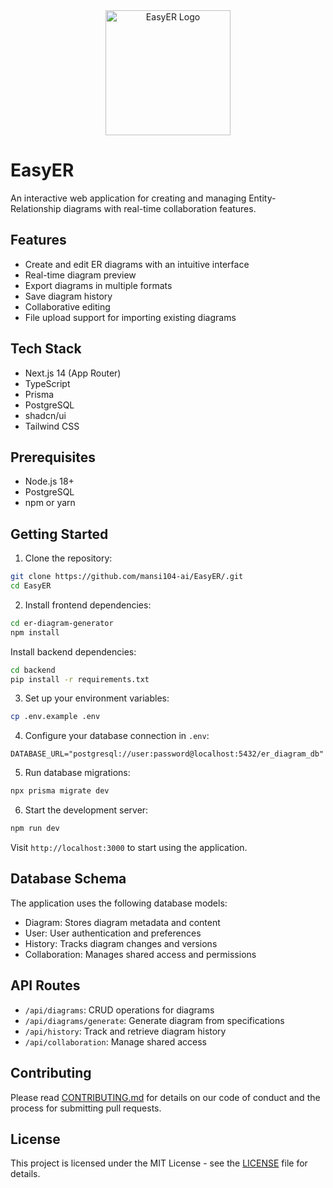 
<div align="center">
  <img src="https://github.com/mansi104-ai/EasyER/blob/main/logo_final.png" alt="EasyER Logo" height="200">
</div>

# EasyER

An interactive web application for creating and managing Entity-Relationship diagrams with real-time collaboration features.

## Features

- Create and edit ER diagrams with an intuitive interface
- Real-time diagram preview
- Export diagrams in multiple formats
- Save diagram history
- Collaborative editing
- File upload support for importing existing diagrams

## Tech Stack

- Next.js 14 (App Router)
- TypeScript
- Prisma
- PostgreSQL
- shadcn/ui
- Tailwind CSS

## Prerequisites

- Node.js 18+
- PostgreSQL
- npm or yarn

## Getting Started

1. Clone the repository:
```bash
git clone https://github.com/mansi104-ai/EasyER/.git
cd EasyER
```

2. Install frontend dependencies:
```bash
cd er-diagram-generator
npm install
```
   Install backend dependencies:
```bash
cd backend
pip install -r requirements.txt
```

3. Set up your environment variables:
```bash
cp .env.example .env
```

4. Configure your database connection in `.env`:
```
DATABASE_URL="postgresql://user:password@localhost:5432/er_diagram_db"
```

5. Run database migrations:
```bash
npx prisma migrate dev
```

6. Start the development server:
```bash
npm run dev
```

Visit `http://localhost:3000` to start using the application.

## Database Schema

The application uses the following database models:

- Diagram: Stores diagram metadata and content
- User: User authentication and preferences
- History: Tracks diagram changes and versions
- Collaboration: Manages shared access and permissions

## API Routes

- `/api/diagrams`: CRUD operations for diagrams
- `/api/diagrams/generate`: Generate diagram from specifications
- `/api/history`: Track and retrieve diagram history
- `/api/collaboration`: Manage shared access

## Contributing

Please read [CONTRIBUTING.md](CONTRIBUTING.md) for details on our code of conduct and the process for submitting pull requests.

## License

This project is licensed under the MIT License - see the [LICENSE](LICENSE) file for details.